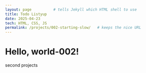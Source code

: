 ```yaml
---
layout: page          # tells Jekyll which HTML shell to use
title: Todo Listyup
date: 2025-04-23
tech: HTML, CSS, JS
permalink: /projects/002-starting-slow/   # keeps the nice URL
---
```


<h1>Hello, world-002!</h1>
<p>second projects</p>
